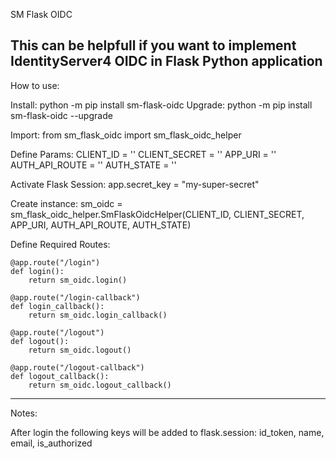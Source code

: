 SM Flask OIDC

This can be helpfull if you want to implement IdentityServer4 OIDC in Flask Python application
--------------------------------------------------------------

How to use:

Install: python -m pip install sm-flask-oidc
Upgrade: python -m pip install sm-flask-oidc --upgrade

Import: from sm_flask_oidc import sm_flask_oidc_helper

Define Params:
    CLIENT_ID = ''
    CLIENT_SECRET = ''
    APP_URI = ''
    AUTH_API_ROUTE = ''
    AUTH_STATE = ''

Activate Flask Session: app.secret_key = "my-super-secret"

Create instance: sm_oidc = sm_flask_oidc_helper.SmFlaskOidcHelper(CLIENT_ID, CLIENT_SECRET, APP_URI, AUTH_API_ROUTE, AUTH_STATE)

Define Required Routes:

    @app.route("/login")
    def login():
        return sm_oidc.login()

    @app.route("/login-callback")
    def login_callback():
        return sm_oidc.login_callback()

    @app.route("/logout")
    def logout():
        return sm_oidc.logout()

    @app.route("/logout-callback")
    def logout_callback():
        return sm_oidc.logout_callback()
--------------------------------------------------------------

Notes:

After login the following keys will be added to flask.session: id_token, name, email, is_authorized
